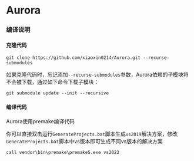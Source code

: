 # Aurora

### 编译说明

#### 克隆代码

```
git clone https://github.com/xiaoxin0214/Aurora.git --recurse-submodules
```

如果克隆代码时，忘记添加`--recurse-submodules`参数，Aurora依赖的子模块将不会被下载，通过如下命令下载子模块：

```
git submodule update --init --recursive
```

#### 编译代码

Aurora使用premake编译代码

你可以直接双击运行`GenerateProjects.bat`脚本生成`vs2019`解决方案，修改`GenerateProjects.bat`脚本中vs版本即可生成不同vs版本的解决方案

```
call vendor\bin\premake\premake5.exe vs2022
```

